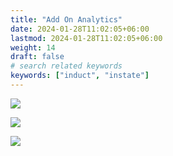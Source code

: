 ```yaml
---
title: "Add On Analytics"
date: 2024-01-28T11:02:05+06:00
lastmod: 2024-01-28T11:02:05+06:00
weight: 14
draft: false
# search related keywords
keywords: ["induct", "instate"]
---
```

<div style='text-align: justify;'>

![](https://storage.googleapis.com/ktern-public-files/product-documentation/Digital%20Maps/51_launch_add_on_analytics_landscape_assessment_digital_maps.png)
 
![](https://storage.googleapis.com/ktern-public-files/product-documentation/Digital%20Maps/52_add_on_analytics_landscape_assessment_digital_maps.png)
 
![](https://storage.googleapis.com/ktern-public-files/product-documentation/Digital%20Maps/53_table_add_on_analytics_landscape_assessment_digital_maps.png)

</div>